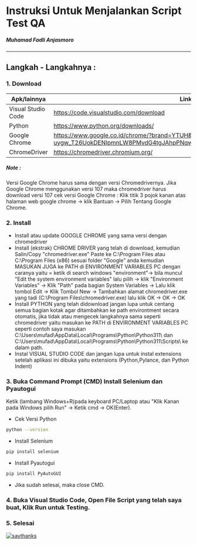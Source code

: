 # Instruksi Untuk Menjalankan Script Test QA
##### Muhamad Fadli Anjasmoro
------------------------------------------------------------------------------------

## Langkah - Langkahnya :
### 1. Download
| Apk/lainnya | Link |
| ------ | ------ |
| Visual Studio Code | https://code.visualstudio.com/download |
| Python | https://www.python.org/downloads/ |
| Google Chrome | https://www.google.co.id/chrome/?brand=YTUH&gclid=CjwKCAiAvK2bBhB8EiwAZUbP1Iyr_-uygw_T26UokDENIpmnLW8PMvdG4tgJAhpPNqwwffh9FvnLfBoCXPkQAvD_BwE&gclsrc=aw.ds |
| ChromeDriver | https://chromedriver.chromium.org/ |
##### Note : 
Versi Google Chrome harus sama dengan versi Chromedrivernya. Jika Google Chrome menggunakan versi 107 maka chromedriver harus download versi 107
cek versi Google Chrome : Klik titik 3 pojok kanan atas halaman web google chrome -> klik Bantuan -> Pilih Tentang Google Chrome.

### 2. Install
- Install atau update GOOGLE CHROME yang sama versi dengan chromedriver
- Install (ekstrak) CHROME DRIVER yang telah di download, kemudian Salin/Copy "chromedriver.exe" Paste ke  C:\Program Files atau C:\Program Files (x86) sesuai folder "Google" anda kemudian MASUKAN JUGA ke PATH di ENVIRONMENT VARIABLES PC dengan caranya yaitu = ketik di search windows "environment"-> bila muncul "Edit the system environment variables" lalu pilih -> klik "Environment Variables" -> Klik "Path" pada bagian System Variables -> Lalu klik tombol Edit -> Klik Tombol New -> Tambahkan alamat chromedriver.exe yang tadi (C:\Program Files\chromedriver.exe) lalu klik OK -> OK -> OK
- Install PYTHON yang telah didownload jangan lupa untuk centang semua bagian kotak agar ditambahkan ke path environtment secara otomatis, jika tidak atau mengecek langkahnya sama seperti chromedriver yaitu masukan ke PATH di ENVIRONMENT VARIABLES PC seperti contoh saya masukan C:\Users\mufad\AppData\Local\Programs\Python\Python311\ dan C:\Users\mufad\AppData\Local\Programs\Python\Python311\Scripts\ ke dalam path.
- Instal VISUAL STUDIO CODE dan jangan lupa untuk instal extensions setelah aplikasi ini dibuka yaitu extensions (Python,Pylance, dan Python Indent)

### 3. Buka Command Prompt (CMD) Install Selenium dan Pyautogui
Ketik (lambang Windows+R)pada keyboard PC/Laptop atau "Klik Kanan pada Windows pilih Run" -> Ketik cmd -> OK(Enter).
- Cek Versi Python 
```sh
python --version
```
- Install Selenium
```sh
pip install selenium
```
- Install Pyautogui
```sh
pip install PyAutoGUI
```
- Jika sudah selesai, maka close CMD.

### 4. Buka Visual Studio Code, Open File Script yang telah saya buat, Klik Run untuk Testing.

### 5. Selesai

[![saythanks](https://img.shields.io/badge/say-thanks-ff69b4.svg)](https://saythanks.io/to/kennethreitz)